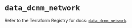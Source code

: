 # `data_dcnm_network`

Refer to the Terraform Registry for docs: [`data_dcnm_network`](https://registry.terraform.io/providers/ciscodevnet/dcnm/1.2.7/docs/data-sources/network).
